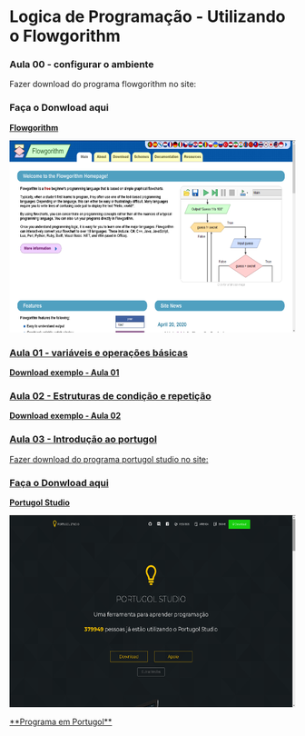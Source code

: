 # Logica de Programação - Utilizando o Flowgorithm

<h3> Aula 00 - configurar o ambiente</h3>
<p> Fazer download do programa flowgorithm no site: </p>
<h3> Faça o Donwload aqui </h3>

<a href = "http://www.flowgorithm.org" >**Flowgorithm**
  <td><img src="https://github.com/adalbertobrant/digitalinnovationOne/blob/master/logicaprogramacao/flowgorithm.png" width="600" height="338" alt="Flowgorithm"></td>


<h3> Aula 01 - variáveis e operações básicas </h3>

<a href="https://github.com/adalbertobrant/digitalinnovationOne/blob/master/logicaprogramacao/logicaProgramacao01.fprg" >**Download exemplo - Aula 01**
<p></p>

<h3> Aula 02 - Estruturas de condição e repetição </h3>
  
<a href="https://github.com/adalbertobrant/digitalinnovationOne/blob/master/logicaprogramacao/estruturaRepeticao.fprg" >**Download exemplo -  Aula 02**
<p></p>
  
<h3> Aula 03 - Introdução ao portugol </h3>

<p> Fazer download do programa portugol studio no site: </p>
<h3> Faça o Donwload aqui </h3>

<a href = "http://lite.acad.univali.br/portugol/" >**Portugol Studio**
  <td><img src="https://github.com/adalbertobrant/digitalinnovationOne/blob/master/logicaprogramacao/portugolStudio.png" width="600" height="338" alt="Portugol Studio"></td>

<p></p>
<a href="https://github.com/adalbertobrant/digitalinnovationOne/blob/master/logicaprogramacao/introPortugol-01.por"> **Programa em Portugol**

  




